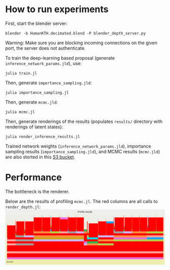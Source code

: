 # How to run experiments

First, start the blender server:
```
blender -b HumanKTH.decimated.blend -P blender_depth_server.py
```
Warning: Make sure you are blocking incoming connections on the given port, the server does not authenticate.

To train the deep-learning based proposal (generate `inference_network_params.jld`), use:
```
julia train.jl
```

Then, generate `importance_sampling.jld`:
```
julia importance_sampling.jl
```

Then, generate `mcmc.jld`:
```
julia mcmc.jl
```

Then, generate renderings of the results (populates `results/` directory with renderings of latent states):
```
julia render_inference_results.jl
```

Trained network weights (`inference_network_params.jld`), importance sampling results (`importance_sampling.jld`), and MCMC results (`mcmc.jld`) are also storted in this [S3 bucket](https://s3.console.aws.amazon.com/s3/buckets/probcomp-marcoct-dl-probprog-genlite-20180724).

# Performance

The bottleneck is the renderer.

Below are the results of profiling `mcmc.jl`. The red columns are all calls to `render_depth.jl`:
![ProfileView of mcmc.jl](mcmc_profile_results.svg)

